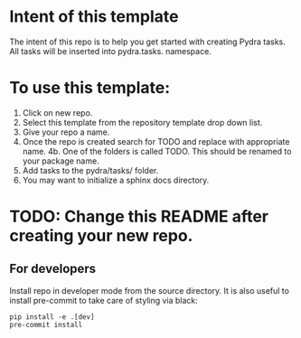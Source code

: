 # Intent of this template

The intent of this repo is to help you get started with creating Pydra tasks.
All tasks will be inserted into pydra.tasks.<yourtaskpackagename> namespace.

# To use this template:
 
1. Click on new repo.
2. Select this template from the repository template drop down list.
3. Give your repo a name.
4. Once the repo is created search for TODO and replace with appropriate name.
4b. One of the folders is called TODO. This should be renamed to your package 
   name.
5. Add tasks to the pydra/tasks/<yourpackagename> folder.
6. You may want to initialize a sphinx docs directory.

# TODO: Change this README after creating your new repo.


## For developers

Install repo in developer mode from the source directory. It is also useful to 
install pre-commit to take care of styling via black:

```
pip install -e .[dev]
pre-commit install
```
